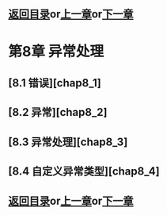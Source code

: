 ## [返回目录][catalogue]or[上一章][pre_chap]or[下一章][next_chap]

# 第8章 异常处理
## [8.1 错误][chap8_1]
## [8.2 异常][chap8_2]
## [8.3 异常处理][chap8_3]
## [8.4 自定义异常类型][chap8_4]





## [返回目录][catalogue]or[上一章][pre_chap]or[下一章][next_chap]
[catalogue]: ./2021-01-21-catalogue.md
[pre_chap]: 2021-01-21-chap7.md
[next_chap]: 2021-01-21-chap9.md
